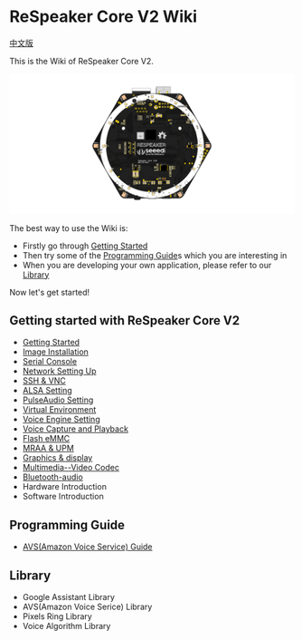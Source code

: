 # ReSpeaker Core V2 Wiki

[中文版](cn/ReSpeaker_Core_V2/README.md)

This is the Wiki of ReSpeaker Core V2.

![](/img/ReSpeaker_Core_V2.png)
<!-- todo: 这里会有一段话介绍ReSpeaker Core V2以及一些图片，以及wiki整体结构，以及文档的使用方法 -->

The best way to use the Wiki is:
- Firstly go through [Getting Started](#getting-started-with-respeaker-core-v2)
- Then try some of the [Programming Guide](#programming-guide)s which you are interesting in
- When you are developing your own application, please refer to our [Library](#library)

Now let's get started!

## Getting started with ReSpeaker Core V2
- [Getting Started](/docs/ReSpeaker_Core_V2/getting_started.md)
- [Image Installation](/docs/ReSpeaker_Core_V2/getting_started.md#image-installation)
- [Serial Console](/docs/ReSpeaker_Core_V2/getting_started.md#serial-console)
- [Network Setting Up](/docs/ReSpeaker_Core_V2/getting_started.md#network-setting-up)
- [SSH & VNC](/docs/ReSpeaker_Core_V2/getting_started.md#ssh--vnc)
- [ALSA Setting](/docs/ReSpeaker_Core_V2/getting_started.md#alsa-setting)
- [PulseAudio Setting](/docs/ReSpeaker_Core_V2/getting_started.md#pulseaudio-setting)
- [Virtual Environment](/docs/ReSpeaker_Core_V2/getting_started.md#virtual-environment)
- [Voice Engine Setting](/docs/ReSpeaker_Core_V2/getting_started.md#voice-engine-setting)
- [Voice Capture and Playback](/docs/ReSpeaker_Core_V2/getting_started.md#voice-capture-and-playback)
- [Flash eMMC](/docs/ReSpeaker_Core_V2/getting_started.md#flash-emmc)
- [MRAA & UPM](/docs/ReSpeaker_Core_V2/mraa_upm.md)
- [Graphics & display](/docs/ReSpeaker_Core_V2/graphics_and_display.md)
- [Multimedia--Video Codec](/docs/ReSpeaker_Core_V2/multimedia_video_codec.md)
- [Bluetooth-audio](/docs/ReSpeaker_Core_V2/bluetooth_audio.md)
- Hardware Introduction
- Software Introduction


## Programming Guide
- [AVS(Amazon Voice Service) Guide](/docs/ReSpeaker_Core_V2/avs_guide.md)


## Library
- Google Assistant Library
- AVS(Amazon Voice Serice) Library
- Pixels Ring Library
- Voice Algorithm Library
